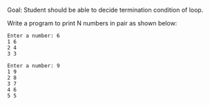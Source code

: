 Goal: Student should be able to decide termination condition of loop.

Write a program to print N numbers in pair as shown below:

```
Enter a number: 6
1 6
2 4
3 3
```

```
Enter a number: 9
1 9
2 8
3 7
4 6
5 5
```
